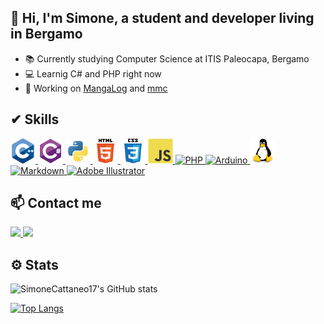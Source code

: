 ## 📌 Hi, I'm Simone, a student and developer living in Bergamo

- 📚 Currently studying Computer Science at ITIS Paleocapa, Bergamo
- 💻 Learnig C# and PHP right now
- 🚧 Working on <a href=https://github.com/SimoneCattaneo17/MangaLog>MangaLog</a> and <a href=https://github.com/SimoneCattaneo17/mmc>mmc</a>
<!-- - 📫 Contact me at <a href="mailto:cattaneo.simone1708@gmail.com">cattaneo.simone1708@gmail.com</a> -->


## ✔ Skills

<a href="http://www.cplusplus.org/" target="_blank" rel="noreferrer"> 
  <img src="https://raw.githubusercontent.com/devicons/devicon/master/icons/cplusplus/cplusplus-original.svg" alt="C++" width="40" height="40"/>
</a>
<a href="https://learn.microsoft.com/en-us/dotnet/csharp/" target="_blank" rel="noreferrer"> 
  <img src="https://raw.githubusercontent.com/devicons/devicon/master/icons/csharp/csharp-original.svg" alt="C#" width="40" height="40"/> 
</a>
<a href="https://www.python.org" target="_blank" rel="noreferrer"> 
  <img src="https://raw.githubusercontent.com/devicons/devicon/master/icons/python/python-original.svg" alt="python" width="40" height="40"/>
</a>
<a href="https://developer.mozilla.org/en-US/docs/Web/HTML" rel="noreferrer">
  <img src="https://raw.githubusercontent.com/devicons/devicon/master/icons/html5/html5-original-wordmark.svg" alt="HTML" width="40" height="40"/>
</a>
<a href="https://developer.mozilla.org/en-US/docs/Web/CSS" rel="noreferrer">
  <img src="https://raw.githubusercontent.com/devicons/devicon/master/icons/css3/css3-original-wordmark.svg" alt="CSS" width="40" height="40"/>
</a>
<a href="https://developer.mozilla.org/en-US/docs/Web/JavaScript" target="_blank" rel="noreferrer">
  <img src="https://raw.githubusercontent.com/devicons/devicon/master/icons/javascript/javascript-original.svg" alt="JavaScript" width="40" height="40"/>
</a>
<a href="https://developer.mozilla.org/en-US/docs/Web/JavaScript" target="_blank" rel="noreferrer">
  <img src="https://cdn.jsdelivr.net/gh/devicons/devicon/icons/php/php-original.svg" alt="PHP" width="40" height="40"/>
</a>
<a href="https://www.linux.org/" target="_blank" rel="noreferrer"> 
  <img src="https://cdn.jsdelivr.net/gh/devicons/devicon/icons/arduino/arduino-original-wordmark.svg" alt="Arduino" width="40" height="40"/>
</a>
<a href="https://www.linux.org/" target="_blank" rel="noreferrer"> 
  <img src="https://raw.githubusercontent.com/devicons/devicon/master/icons/linux/linux-original.svg" alt="Linux" width="40" height="40"/>
</a>

<a href="https://docs.github.com/en/get-started/writing-on-github/getting-started-with-writing-and-formatting-on-github/basic-writing-and-formatting-syntax/" target="_blank" rel="noreferrer"> 
  <img src="https://seeklogo.com/images/M/markdown-logo-102FDA095E-seeklogo.com.png?v=637829616810000000" alt="Markdown" width="40" height="40"/>
</a>
<a href="https://www.adobe.com/products/illustrator.html" rel="noreferrer">
  <img src="https://seeklogo.com/images/A/adobe-illustrator-logo-775FAF240B-seeklogo.com.png" alt="Adobe Illustrator" width="40" height="40"/>
</a>



## 📫 Contact me

<a href="mailto:cattaneo.simone1708@gmail.com">
  <img src="https://upload.wikimedia.org/wikipedia/commons/thumb/7/7e/Gmail_icon_%282020%29.svg/800px-Gmail_icon_%282020%29.svg.png" width="35">
</a>
<a href="https://t.me/Simonevoip">
  <img src="https://upload.wikimedia.org/wikipedia/commons/thumb/8/82/Telegram_logo.svg/2048px-Telegram_logo.svg.png" height="40">
</a>


## ⚙ Stats

![SimoneCattaneo17's GitHub stats](https://github-readme-stats.vercel.app/api?username=SimoneCattaneo17&show_icons=false&theme=dark)

[![Top Langs](https://github-readme-stats.vercel.app/api/top-langs/?username=SimoneCattaneo17&layout=compact)](https://github.com/SimoneCattaneo17/github-readme-stats)




<!--
**SimoneCattaneo17/SimoneCattaneo17** is a ✨ _special_ ✨ repository because its `README.md` (this file) appears on your GitHub profile.

Here are some ideas to get you started:

- 🔭 I’m currently working on ...
- 🌱 I’m currently learning ...
- 👯 I’m looking to collaborate on ...
- 🤔 I’m looking for help with ...
- 💬 Ask me about ...
- 📫 How to reach me: ...
- 😄 Pronouns: ...
- ⚡ Fun fact: ...
-->
